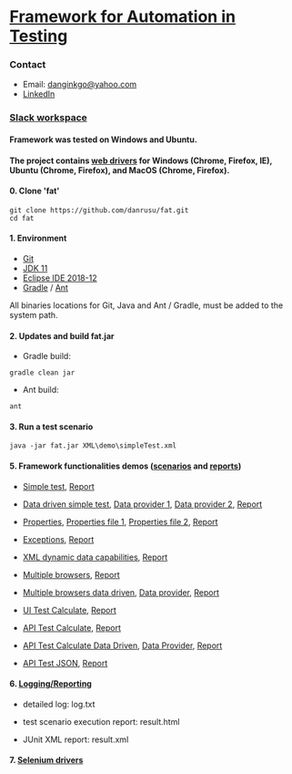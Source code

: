 # [Framework for Automation in Testing](https://github.com/danrusu/fat)

### Contact
- Email: danginkgo@yahoo.com
- [LinkedIn](https://www.linkedin.com/in/rusu-dan)

### [Slack workspace](https://ait-ro-fat.slack.com)

#### Framework was tested on Windows and Ubuntu.

#### The project contains [web drivers](https://github.com/danrusu/fat/tree/master/webDrivers) for Windows (Chrome, Firefox, IE), Ubuntu (Chrome, Firefox), and MacOS (Chrome, Firefox).


#### 0. Clone 'fat'

```
git clone https://github.com/danrusu/fat.git
cd fat
```


#### 1. Environment
 - [Git](https://git-scm.com/downloads)
 - [JDK 11](https://www.oracle.com/technetwork/java/javase/downloads/index.html)
 - [Eclipse IDE 2018-12](https://www.eclipse.org/eclipseide/2018-12/)
 - [Gradle](https://gradle.org/) / [Ant](https://ant.apache.org/bindownload.cgi)
 
 All binaries locations for Git, Java and Ant / Gradle, must be added to the system path.
 

#### 2. Updates and build fat.jar

- Gradle build:


```
gradle clean jar
```

- Ant build:

```
ant
```


#### 3. Run a test scenario

```
java -jar fat.jar XML\demo\simpleTest.xml
```


#### 5. Framework functionalities demos ([scenarios](XML/demo) and [reports](logs))
 
 - [Simple test](XML/demo/simpleTest.xml), 
 [Report](http://danrusu.ro/logs/log_demo_simpleTest/result.html)
 
 
 - [Data driven simple test](XML/demo/simpleDataProvider.xml),
 [Data provider 1](resources/dataProviders/demo/mockUsers.txt), 
 [Data provider 2](resources/dataProviders/demo/mockFamilyUsers.txt), 
 [Report](http://danrusu.ro/logs/log_demo_simpleDataProvider/result.html)


 - [Properties](XML/demo/properties.xml),
 [Properties file 1](resources/properties/demo/test.properties), 
 [Properties file 2](resources/properties/demo/dynamic.properties), 
 [Report](http://danrusu.ro/logs/log_demo_properties/result.html) 
 
 
 - [Exceptions](XML/demo/exceptions.xml), 
 [Report](http://danrusu.ro/logs/log_demo_exceptions/result.html)
 
 
 - [XML dynamic data capabilities](XML/demo/XmlDynamicData.xml), 
 [Report](http://danrusu.ro/logs/log_demo_XmlDynamicData/result.html)
 
 
  - [Multiple browsers](XML/demo/browsers.xml), 
 [Report](http://danrusu.ro/logs/log_demo_browsers/result.html)
 
 
 - [Multiple browsers data driven](XML/demo/browsersDD.xml),
 [Data provider](resources/dataProviders/demo/browsers),
 [Report](http://danrusu.ro/logs/log_demo_browsersDD/result.html)
 
 
 - [UI Test Calculate](XML/danrusu/uiTestCalculate.xml),
 [Report](http://danrusu.ro/logs/log_danrusu_uiTestCalculate/result.html)
 
 
  - [API Test Calculate](XML/danrusu/apiTestCalculate.xml),
 [Report](http://danrusu.ro/logs/log_danrusu_apiTestCalculate/result.html)


  - [API Test Calculate Data Driven](XML/danrusu/apiTestCalculateDD.xml),
 [Data Provider](resources/dataProviders/danrusu/calculate.txt), 
 [Report](http://danrusu.ro/logs/log_danrusu_apiTestCalculateDD/result.html)

 
  - [API Test JSON](XML/danrusu/apiTestJson.xml),
 [Report](http://danrusu.ro/logs/log_danrusu_apiTestJson/result.html)
 

#### 6. [Logging/Reporting](logs)

 - detailed log: log.txt
 
 - test scenario execution report: result.html
 
 - JUnit XML report: result.xml


#### 7. [Selenium drivers](http://www.webdriverjs.com/webdriverjs/)

